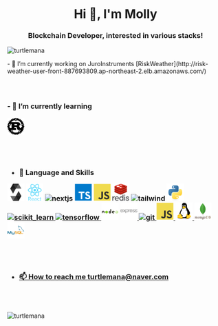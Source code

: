 <h1 align="center">Hi 👋, I'm Molly</h1>
<h3 align="center">Blockchain Developer, interested in various stacks!</h3>

<p align="left"> <img src="https://komarev.com/ghpvc/?username=turtlemana&label=Profile%20views&color=0e75b6&style=flat" alt="turtlemana" /> </p>

<p>
- 🔭 I’m currently working on JuroInstruments [RiskWeather](http://risk-weather-user-front-887693809.ap-northeast-2.elb.amazonaws.com/)
</p>
 
 <h3>
<br/>
 <br/>
- 🌱 I’m currently learning 
<p align-left>
  <img src="https://raw.githubusercontent.com/devicons/devicon/master/icons/rust/rust-plain.svg" alt="rust" width="40" height="40"/>
 </p>
  
<br/>
<br/>

- 💬 Language and Skills 
<p align=left>
<img src="https://raw.githubusercontent.com/devicons/devicon/master/icons/solidity/solidity-original.svg" alt="solidity" width="40" height="40"/>
<img src="https://raw.githubusercontent.com/devicons/devicon/master/icons/react/react-original-wordmark.svg" alt="react" width="40" height="40"/>
<img src="https://cdn.worldvectorlogo.com/logos/nextjs-2.svg" alt="nextjs" width="40" height="40"/>
<img src="https://raw.githubusercontent.com/devicons/devicon/master/icons/typescript/typescript-original.svg" alt="typescript" width="40" height="40"/>
<img src="https://raw.githubusercontent.com/devicons/devicon/master/icons/javascript/javascript-original.svg" alt="javascript" width="40" height="40"/>
<img src="https://raw.githubusercontent.com/devicons/devicon/master/icons/redis/redis-original-wordmark.svg" alt="redis" width="40" height="40"/>
<img src="https://www.vectorlogo.zone/logos/tailwindcss/tailwindcss-icon.svg" alt="tailwind" width="40" height="40"/>
   <a href="https://www.python.org" target="_blank" rel="noreferrer"> <img src="https://raw.githubusercontent.com/devicons/devicon/master/icons/python/python-original.svg" alt="python" width="40" height="40"/>
      <a href="https://scikit-learn.org/" target="_blank" rel="noreferrer"> <img src="https://upload.wikimedia.org/wikipedia/commons/0/05/Scikit_learn_logo_small.svg" alt="scikit_learn" width="40" height="40"/>
         <a href="https://www.tensorflow.org" target="_blank" rel="noreferrer"> <img src="https://www.vectorlogo.zone/logos/tensorflow/tensorflow-icon.svg" alt="tensorflow" width="40" height="40"/> </a>
<img src="https://raw.githubusercontent.com/devicons/devicon/master/icons/nodejs/nodejs-original-wordmark.svg" alt="nodejs" width="40" height="40"/>
  <a href="https://expressjs.com" target="_blank" rel="noreferrer"> <img src="https://raw.githubusercontent.com/devicons/devicon/master/icons/express/express-original-wordmark.svg" alt="express" width="40" height="40"/> </a> <a href="https://git-scm.com/" target="_blank" rel="noreferrer"> <img src="https://www.vectorlogo.zone/logos/git-scm/git-scm-icon.svg" alt="git" width="40" height="40"/> </a> <a href="https://developer.mozilla.org/en-US/docs/Web/JavaScript" target="_blank" rel="noreferrer"> <img src="https://raw.githubusercontent.com/devicons/devicon/master/icons/javascript/javascript-original.svg" alt="javascript" width="40" height="40"/> </a> <a href="https://www.linux.org/" target="_blank" rel="noreferrer"> <img src="https://raw.githubusercontent.com/devicons/devicon/master/icons/linux/linux-original.svg" alt="linux" width="40" height="40"/> </a> <a href="https://www.mongodb.com/" target="_blank" rel="noreferrer"> <img src="https://raw.githubusercontent.com/devicons/devicon/master/icons/mongodb/mongodb-original-wordmark.svg" alt="mongodb" width="40" height="40"/> </a> <a href="https://www.mysql.com/" target="_blank" rel="noreferrer"> <img src="https://raw.githubusercontent.com/devicons/devicon/master/icons/mysql/mysql-original-wordmark.svg" alt="mysql" width="40" height="40"/>
</p>

<br/>
<br/>
        
- 📫 How to reach me **turtlemana@naver.com**

</h3>

        
<br/>
<br/>
<p><img align="center" src="https://github-readme-stats.vercel.app/api/top-langs?username=turtlemana&show_icons=true&locale=en&layout=compact" alt="turtlemana" /></p>
